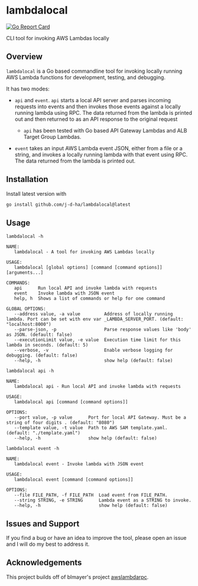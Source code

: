 # lambdalocal

[![Go Report Card](https://goreportcard.com/badge/github.com/j-d-ha/lambdalocal)](https://goreportcard.com/report/github.com/j-d-ha/lambdalocal)

CLI tool for invoking AWS Lambdas locally

## Overview

`lambdalocal` is a Go based commandline tool for invoking locally running AWS Lambda functions for
development, testing, and debugging.

It has two modes:

- `api` and `event`. `api` starts a local API server and parses incoming requests into events and
  then invokes those events against a locally running lambda using RPC. The data returned from the
  lambda is printed out and then returned to as an API response to the original request
    - `api` has been tested with Go based API Gateway Lambdas and ALB Target Group Lambdas.

- `event` takes an input AWS Lambda event JSON, either from a file or a string, and invokes a
  locally running lambda with that event using RPC. The data returned from the lambda is printed
  out.

## Installation

Install latest version with

```bash
go install github.com/j-d-ha/lambdalocal@latest
```

## Usage

`lambdalocal -h`

```text
NAME:
   lambdalocal - A tool for invoking AWS Lambdas locally

USAGE:
   lambdalocal [global options] [command [command options]] [arguments...]

COMMANDS:
   api      Run local API and invoke lambda with requests
   event    Invoke lambda with JSON event
   help, h  Shows a list of commands or help for one command

GLOBAL OPTIONS:
   --address value, -a value         Address of locally running lambda. Port can be set with env var _LAMBDA_SERVER_PORT. (default: "localhost:8000")
   --parse-json, -p                  Parse response values like 'body' as JSON. (default: false)
   --executionLimit value, -e value  Execution time limit for this lambda in seconds. (default: 5)
   --verbose, -v                     Enable verbose logging for debugging. (default: false)
   --help, -h                        show help (default: false)
```

`lambdalocal api -h`

```text
NAME:
   lambdalocal api - Run local API and invoke lambda with requests

USAGE:
   lambdalocal api [command [command options]] 

OPTIONS:
   --port value, -p value      Port for local API Gateway. Must be a string of four digits . (default: "8080")
   --template value, -t value  Path to AWS SAM template.yaml. (default: "./template.yaml")
   --help, -h                  show help (default: false)
```

`lambdalocal event -h`

```text
NAME:
   lambdalocal event - Invoke lambda with JSON event

USAGE:
   lambdalocal event [command [command options]] 

OPTIONS:
   --file FILE_PATH, -f FILE_PATH  Load event from FILE_PATH.
   --string STRING, -e STRING      Lambda event as a STRING to invoke.
   --help, -h                      show help (default: false)
```

## Issues and Support

If you find a bug or have an idea to improve the tool, please open an issue and I will do my best to
address it.

## Acknowledgements

This project builds off of blmayer's
project [awslambdarpc](https://github.com/blmayer/awslambdarpc).
